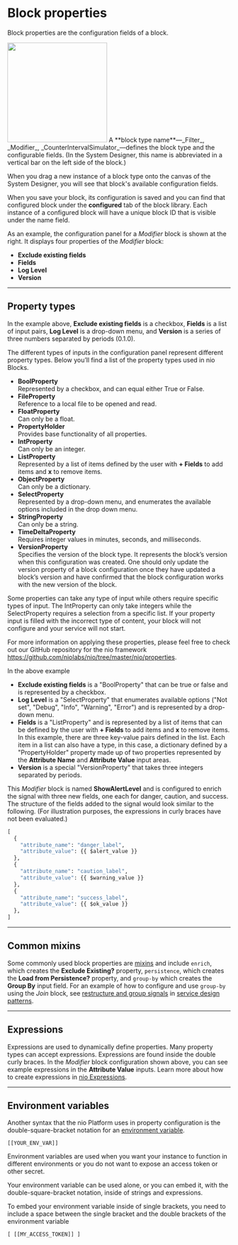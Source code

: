 # Block properties

Block properties are the configuration fields of a block.

<img class="right shadow" src="/img/blocks/modifier-block-config.png" width="225" />
A **block type name**—_Filter_, _Modifier_, _CounterIntervalSimulator_—defines the block type and the configurable fields. (In the System Designer, this name is abbreviated in a vertical bar on the left side of the block.)

When you drag a new instance of a block type onto the canvas of the System Designer, you will see that block's available configuration fields.

When you save your block, its configuration is saved and you can find that configured block under the **configured** tab of the block library. Each instance of a configured block will have a unique block ID that is visible under the name field.

As an example, the configuration panel for a _Modifier_ block is shown at the right. It displays four properties of the _Modifier_ block:
- **Exclude existing fields**
- **Fields**
- **Log Level**
- **Version**

---

## Property types

In the example above, **Exclude existing fields** is a checkbox, **Fields** is a list of input pairs, **Log Level** is a drop-down menu, and **Version** is a series of three numbers separated by periods (0.1.0).

The different types of inputs in the configuration panel represent different property types. Below you’ll find a list of the property types used in nio Blocks.

- **BoolProperty**<br>Represented by a checkbox, and can equal either True or False.
- **FileProperty**<br>Reference to a local file to be opened and read.
- **FloatProperty**<br>Can only be a float.
- **PropertyHolder**<br>Provides base functionality of all properties.
- **IntProperty**<br>Can only be an integer.
- **ListProperty**<br>Represented by a list of items defined by the user with **+ Fields** to add items and **x** to remove items.
- **ObjectProperty**<br>Can only be a dictionary.
- **SelectProperty**<br>Represented by a drop-down menu, and enumerates the available options included in the drop down menu.
- **StringProperty**<br>Can only be a string.
- **TimeDeltaProperty**<br>Requires integer values in minutes, seconds, and milliseconds.
- **VersionProperty**<br>Specifies the version of the block type. It represents the block’s version when this configuration was created. One should only update the version property of a block configuration once they have updated a block’s version and have confirmed that the block configuration works with the new version of the block.

Some properties can take any type of input while others require specific types of input. The IntProperty can only take integers while the SelectProperty requires a selection from a specific list. If your property input is filled with the incorrect type of content, your block will not configure and your service will not start.

For more information on applying these properties, please feel free to check out our GitHub repository for the nio framework <https://github.com/niolabs/nio/tree/master/nio/properties>.

In the above example
- **Exclude existing fields** is a "BoolProperty" that can be true or false and is represented by a checkbox.
- **Log Level** is a "SelectProperty" that enumerates available options ("Not set", "Debug", "Info", "Warning", "Error") and is represented by a drop-down menu.
- **Fields** is a "ListProperty" and is represented by a list of items that can be defined by the user with **+ Fields** to add items and **x** to remove items. In this example, there are three key-value pairs defined in the list. Each item in a list can also have a type, in this case, a dictionary defined by a "PropertyHolder" property made up of two properties represented by the **Attribute Name** and **Attribute Value** input areas.
- **Version** is a special "VersionProperty" that takes three integers separated by periods.

This _Modifier_ block is named **ShowAlertLevel** and is configured to enrich the signal with three new fields, one each for danger, caution, and success. The structure of the fields added to the signal would look similar to the following. (For illustration purposes, the expressions in curly braces have not been evaluated.)

```python
[
  {
    "attribute_name": "danger_label",
    "attribute_value": {{ $alert_value }}
  },
  {
    "attribute_name": "caution_label",
    "attribute_value": {{ $warning_value }}
  },
  {
    "attribute_name": "success_label",
    "attribute_value": {{ $ok_value }}
  },
]
```

---

## Common mixins

Some commonly used block properties are [mixins](/blocks/block-development/mixins.md) and include `enrich`, which creates the **Exclude Existing?** property, `persistence`, which creates the **Load from Persistence?** property, and `group-by` which creates the **Group By** input field. For an example of how to configure and use `group-by` using the _Join_ block, see [restructure and group signals](/service-design-patterns/join.md#using-group-by) in [service design patterns](/service-design-patterns/README.md).

---

## Expressions

Expressions are used to dynamically define properties. Many property types can accept expressions. Expressions are found inside the double curly braces. In the _Modifier_ block configuration shown above, you can see example expressions in the **Attribute Value** inputs. Learn more about how to create expressions in [nio Expressions](/blocks/expressions.md).

---

## Environment variables

Another syntax that the nio Platform uses in property configuration is the double-square-bracket notation for an [environment variable](/instances/environment-variables.md).

`[[YOUR_ENV_VAR]]`

Environment variables are used when you want your instance to function in different environments or you do not want to expose an access token or other secret.

Your environment variable can be used alone, or you can embed it, with the double-square-bracket notation, inside of strings and expressions.

To embed your environment variable inside of single brackets, you need to include a space between the single bracket and the double brackets of the environment variable

```[ [[MY_ACCESS_TOKEN]] ]```
